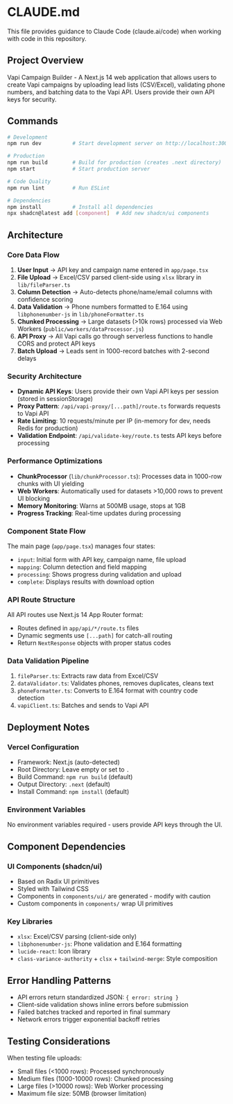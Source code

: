 # CLAUDE.md

This file provides guidance to Claude Code (claude.ai/code) when working with code in this repository.

## Project Overview

Vapi Campaign Builder - A Next.js 14 web application that allows users to create Vapi campaigns by uploading lead lists (CSV/Excel), validating phone numbers, and batching data to the Vapi API. Users provide their own API keys for security.

## Commands

```bash
# Development
npm run dev          # Start development server on http://localhost:3000

# Production
npm run build        # Build for production (creates .next directory)
npm start            # Start production server

# Code Quality
npm run lint         # Run ESLint

# Dependencies
npm install          # Install all dependencies
npx shadcn@latest add [component]  # Add new shadcn/ui components
```

## Architecture

### Core Data Flow
1. **User Input** → API key and campaign name entered in `app/page.tsx`
2. **File Upload** → Excel/CSV parsed client-side using `xlsx` library in `lib/fileParser.ts`
3. **Column Detection** → Auto-detects phone/name/email columns with confidence scoring
4. **Data Validation** → Phone numbers formatted to E.164 using `libphonenumber-js` in `lib/phoneFormatter.ts`
5. **Chunked Processing** → Large datasets (>10k rows) processed via Web Workers (`public/workers/dataProcessor.js`)
6. **API Proxy** → All Vapi calls go through serverless functions to handle CORS and protect API keys
7. **Batch Upload** → Leads sent in 1000-record batches with 2-second delays

### Security Architecture
- **Dynamic API Keys**: Users provide their own Vapi API keys per session (stored in sessionStorage)
- **Proxy Pattern**: `/api/vapi-proxy/[...path]/route.ts` forwards requests to Vapi API
- **Rate Limiting**: 10 requests/minute per IP (in-memory for dev, needs Redis for production)
- **Validation Endpoint**: `/api/validate-key/route.ts` tests API keys before processing

### Performance Optimizations
- **ChunkProcessor** (`lib/chunkProcessor.ts`): Processes data in 1000-row chunks with UI yielding
- **Web Workers**: Automatically used for datasets >10,000 rows to prevent UI blocking
- **Memory Monitoring**: Warns at 500MB usage, stops at 1GB
- **Progress Tracking**: Real-time updates during processing

### Component State Flow
The main page (`app/page.tsx`) manages four states:
- `input`: Initial form with API key, campaign name, file upload
- `mapping`: Column detection and field mapping
- `processing`: Shows progress during validation and upload
- `complete`: Displays results with download option

### API Route Structure
All API routes use Next.js 14 App Router format:
- Routes defined in `app/api/*/route.ts` files
- Dynamic segments use `[...path]` for catch-all routing
- Return `NextResponse` objects with proper status codes

### Data Validation Pipeline
1. `fileParser.ts`: Extracts raw data from Excel/CSV
2. `dataValidator.ts`: Validates phones, removes duplicates, cleans text
3. `phoneFormatter.ts`: Converts to E.164 format with country code detection
4. `vapiClient.ts`: Batches and sends to Vapi API

## Deployment Notes

### Vercel Configuration
- Framework: Next.js (auto-detected)
- Root Directory: Leave empty or set to `.`
- Build Command: `npm run build` (default)
- Output Directory: `.next` (default)
- Install Command: `npm install` (default)

### Environment Variables
No environment variables required - users provide API keys through the UI.

## Component Dependencies

### UI Components (shadcn/ui)
- Based on Radix UI primitives
- Styled with Tailwind CSS
- Components in `components/ui/` are generated - modify with caution
- Custom components in `components/` wrap UI primitives

### Key Libraries
- `xlsx`: Excel/CSV parsing (client-side only)
- `libphonenumber-js`: Phone validation and E.164 formatting
- `lucide-react`: Icon library
- `class-variance-authority` + `clsx` + `tailwind-merge`: Style composition

## Error Handling Patterns

- API errors return standardized JSON: `{ error: string }`
- Client-side validation shows inline errors before submission
- Failed batches tracked and reported in final summary
- Network errors trigger exponential backoff retries

## Testing Considerations

When testing file uploads:
- Small files (<1000 rows): Processed synchronously
- Medium files (1000-10000 rows): Chunked processing
- Large files (>10000 rows): Web Worker processing
- Maximum file size: 50MB (browser limitation)
